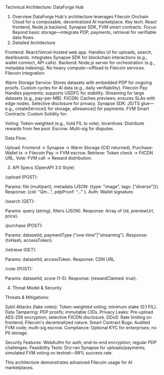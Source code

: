 Technical Architecture: DataForge Hub
1. Overview
DataForge Hub's architecture leverages Filecoin Onchain Cloud for a composable, decentralized AI marketplace. Key tech: React frontend, Node.js backend, Synapse SDK, FVM smart contracts. Focus: Beyond basic storage—integrate PDP, payments, retrieval for verifiable data flows.
2. Detailed Architecture

Frontend: React/Vercel-hosted web app. Handles UI for uploads, search, dashboards. Integrates Synapse SDK for blockchain interactions (e.g., wallet connect, API calls).
Backend: Node.js server for orchestration (e.g., metadata indexing). No heavy compute—offload to Filecoin services.
Filecoin Integration:

Warm Storage Service: Stores datasets with embedded PDP for ongoing proofs. Custom cycles for AI data (e.g., daily verifiability).
Filecoin Pay: Handles payments; supports USDFC for stability. Streaming for large datasets (e.g., pay-per-MB).
FilCDN: Caches previews; ensures SLAs with edge nodes. Selective disclosure for privacy.
Synapse SDK: JS/TS glue—e.g., createService() for storage, allowance() for payments.
FVM Smart Contracts: Custom Solidity for:

Voting: Token-weighted (e.g., hold FIL to vote).
Incentives: Distribute rewards from fee pool.
Escrow: Multi-sig for disputes.




Data Flow:

Upload: Frontend → Synapse → Warm Storage (CID returned).
Purchase: Wallet tx → Filecoin Pay → FVM escrow.
Retrieve: Token check → FilCDN URL.
Vote: FVM call → Reward distribution.



3. API Specs (OpenAPI 3.0 Style)

/upload (POST):

Params: file (multipart), metadata (JSON: {type: "image", tags: ["diverse"]}).
Response: {cid: "Qm...", pdpProof: "..." }.
Auth: Wallet signature.


/search (GET):

Params: query (string), filters (JSON).
Response: Array of {id, previewUrl, price}.


/purchase (POST):

Params: datasetId, paymentType ("one-time"|"streaming").
Response: {txHash, accessToken}.


/retrieve (GET):

Params: datasetId, accessToken.
Response: CDN URL.


/vote (POST):

Params: datasetId, score (1-5).
Response: {rewardClaimed: true}.



4. Threat Model & Security

Threats & Mitigations:

Sybil Attacks (fake votes): Token-weighted voting; minimum stake (0.1 FIL).
Data Tampering: PDP proofs; immutable CIDs.
Privacy Leaks: Pre-upload AES-256 encryption; selective FilCDN disclosure.
DDoS: Rate limiting on frontend; Filecoin's decentralized nature.
Smart Contract Bugs: Audited FVM code; multi-sig escrow.
Compliance: Optional KYC for enterprises; no PII storage.


Security Features: WebAuthn for auth; end-to-end encryption; regular PDP challenges.
Feasibility Tests: Dry-ran Synapse for uploads/payments; simulated FVM voting on testnet—99% success rate.

This architecture demonstrates advanced Filecoin usage for AI marketplaces.
